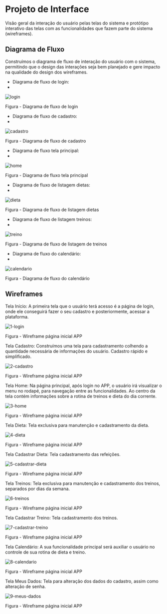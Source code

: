 
# Projeto de Interface

Visão geral da interação do usuário pelas telas do sistema e protótipo interativo das telas com as funcionalidades que fazem parte do sistema (wireframes).


## Diagrama de Fluxo

Construímos o diagrama de fluxo de interação do usuário com o sistema, permitindo que o design das interações seja bem planejado e gere impacto na qualidade do design dos wireframes.

- Diagrama de fluxo de login:
- 
![login](https://user-images.githubusercontent.com/103429022/229268832-9c92a0bc-cfbd-447b-a264-680f8e8da3f7.png)

Figura - Diagrama de fluxo de login


- Diagrama de fluxo de cadastro:
- 
![cadastro](https://user-images.githubusercontent.com/103429022/229268839-40f1c345-0c26-4138-9861-dc9a89b6b277.png)

Figura  - Diagrama de fluxo de cadastro


- Diagrama de fluxo tela principal:
- 
![home](https://user-images.githubusercontent.com/103429022/229268846-5216bb5f-3452-4e87-bc3e-23a981ef8542.png)

Figura  - Diagrama de fluxo tela principal


- Diagrama de fluxo de listagem dietas:
- 
![dieta](https://user-images.githubusercontent.com/103429022/229268849-f2b0064e-45b1-49c4-971d-53a82c5e7160.png)

Figura  - Diagrama de fluxo de listagem dietas


- Diagrama de fluxo de listagem treinos:
- 
![treino](https://user-images.githubusercontent.com/103429022/229268850-74124e07-7dba-4a5c-bc45-588255945658.png)

Figura  - Diagrama de fluxo de listagem de treinos


- Diagrama de fluxo do calendário:
- 
![calendario](https://user-images.githubusercontent.com/103429022/229268853-df9e5430-6b0e-496b-897c-aa548bb22264.png)

Figura  - Diagrama de fluxo do calendário



## Wireframes
Tela Início:
A primeira tela que o usuário terá acesso é a página de login, onde ele conseguirá fazer o seu cadastro e posteriormente, acessar a plataforma.

![1-login](https://user-images.githubusercontent.com/103429022/229268863-f13bebcc-552c-4408-804b-64277ed40f0c.png)

Figura  - Wireframe página inicial APP


Tela Cadastro:
	Construímos uma tela para cadastramento colhendo a quantidade necessária de informações do usuário. Cadastro rápido e simplificado.

![2-cadastro](https://user-images.githubusercontent.com/103429022/229268864-c05799cc-6189-4c48-9a7a-e7f16fd5387b.png)

Figura  - Wireframe página inicial APP


Tela Home:
	Na página principal, após login no APP, o usuário irá visualizar o menu no rodapé, para navegação entre as funcionalidades.
	Ao centro da tela contém informações sobre a rotina de treinos e dieta do dia corrente.
	
![3-home](https://user-images.githubusercontent.com/103429022/229268869-dbfef0a3-6f36-4094-a858-b4bdf5bdb44b.png)

Figura  - Wireframe página inicial APP



Tela Dieta:
	Tela exclusiva para manutenção e cadastramento da dieta.
	
![4-dieta](https://user-images.githubusercontent.com/103429022/229268870-62bca999-86e1-4b29-ac88-4ca31a4ed825.png)

Figura  - Wireframe página inicial APP


Tela Cadastrar Dieta:
	Tela cadastramento das refeições.
	
![5-cadastrar-dieta](https://user-images.githubusercontent.com/103429022/229268881-1ab05def-cf8a-42c3-90e4-9562aa1deabe.png)

Figura  - Wireframe página inicial APP


Tela Treinos:
	Tela exclusiva para manutenção e cadastramento dos treinos, separados por dias da semana.
	
![6-treinos](https://user-images.githubusercontent.com/103429022/229268899-a572e0bc-2411-439c-a727-c1fb34534a17.png)

Figura  - Wireframe página inicial APP


Tela Cadastrar Treino:
	Tela cadastramento dos treinos.
	
![7-cadastrar-treino](https://user-images.githubusercontent.com/103429022/229268901-8c4ee531-f1c3-4383-874a-057d90478c7b.png)

Figura  - Wireframe página inicial APP


Tela Calendário:
	A sua funcionalidade principal será auxiliar o usuário no controle de sua rotina de dieta e treino.
	
![8-calendario](https://user-images.githubusercontent.com/103429022/229268903-22670020-1c16-4e9c-a2b2-24c5f03f4feb.png)

Figura  - Wireframe página inicial APP


Tela Meus Dados:
	Tela para alteração dos dados do cadastro, assim como alteração de senha.
	
![9-meus-dados](https://user-images.githubusercontent.com/103429022/229268906-57c5fadf-9644-4ca8-994f-3941cf2fa7cf.png)

Figura  - Wireframe página inicial APP
